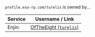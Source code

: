`profile.eso-rp.com/turelis` is owned by&hellip;

Service   | Username / Link
--------- | ---------------
Enjin:    | [OfTheEight (`turelis`)](http://eso-rp.com/profile/turelis)

